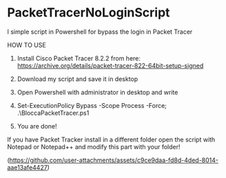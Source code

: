 # PacketTracerNoLoginScript
I simple script in Powershell for bypass the login in Packet Tracer


HOW TO USE

1) Install Cisco Packet Tracer 8.2.2 from here: https://archive.org/details/packet-tracer-822-64bit-setup-signed

2) Download my script and save it in desktop

3) Open Powershell with administrator in desktop and write

4)  Set-ExecutionPolicy Bypass -Scope Process -Force; .\BloccaPacketTracer.ps1

5) You are done!


If you have Packet Tracker install in a different folder open the script with Notepad or Notepad++ and modify this part with your folder!

(https://github.com/user-attachments/assets/c9ce9daa-fd8d-4ded-8014-aae13afe4427)



